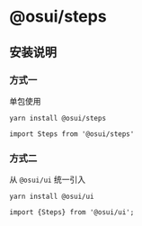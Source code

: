 # @osui/steps

## 安装说明

### 方式一

单包使用

```
yarn install @osui/steps
```

```
import Steps from '@osui/steps'
```

### 方式二

从 `@osui/ui` 统一引入

```
yarn install @osui/ui
```

```
import {Steps} from '@osui/ui';
```



